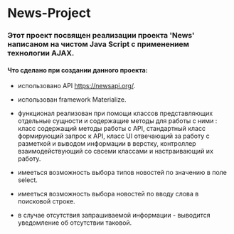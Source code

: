 # News-Project
### Этот проект посвящен реализации проекта 'News' написаном на чистом Java Script c применением технологии AJAX.
#### Что сделано при создании данного проекта:
- использовано API https://newsapi.org/.

- использован framework Materialize.

- функционал реализован при помощи классов представляющих отдельные сущности и содержащие методы для работы с ними : класс содержащий методы работы с API, стандартный класс формирующий запрос к API, класс UI отвечающий за работу с разметкой и выводом информации в верстку, 
контроллер взаимодействующий со свсеми классами и настраивающий их работу.

- имееться возможность выбора типов новостей по значению в поле select.

- имееться возможность выбора новостей по вводу слова в поисковой строке.

- в случае отсутствия запрашиваемой информации - выводится уведомление об отсутствии таковой.
